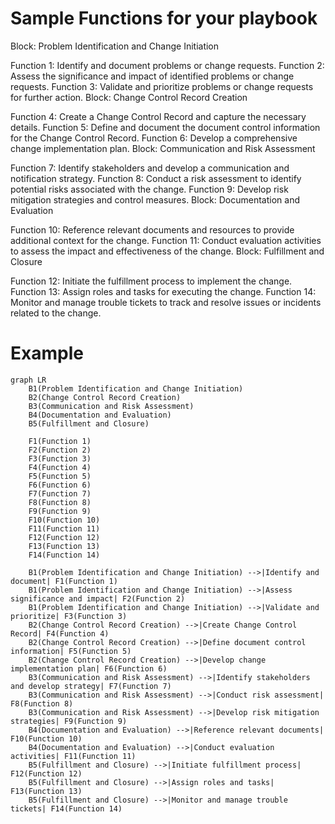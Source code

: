 # Sample Functions for your playbook

Block: Problem Identification and Change Initiation

Function 1: Identify and document problems or change requests.
Function 2: Assess the significance and impact of identified problems or change requests.
Function 3: Validate and prioritize problems or change requests for further action.
Block: Change Control Record Creation

Function 4: Create a Change Control Record and capture the necessary details.
Function 5: Define and document the document control information for the Change Control Record.
Function 6: Develop a comprehensive change implementation plan.
Block: Communication and Risk Assessment

Function 7: Identify stakeholders and develop a communication and notification strategy.
Function 8: Conduct a risk assessment to identify potential risks associated with the change.
Function 9: Develop risk mitigation strategies and control measures.
Block: Documentation and Evaluation

Function 10: Reference relevant documents and resources to provide additional context for the change.
Function 11: Conduct evaluation activities to assess the impact and effectiveness of the change.
Block: Fulfillment and Closure

Function 12: Initiate the fulfillment process to implement the change.
Function 13: Assign roles and tasks for executing the change.
Function 14: Monitor and manage trouble tickets to track and resolve issues or incidents related to the change. 

# Example

```mermaid
graph LR
    B1(Problem Identification and Change Initiation)
    B2(Change Control Record Creation)
    B3(Communication and Risk Assessment)
    B4(Documentation and Evaluation)
    B5(Fulfillment and Closure)

    F1(Function 1)
    F2(Function 2)
    F3(Function 3)
    F4(Function 4)
    F5(Function 5)
    F6(Function 6)
    F7(Function 7)
    F8(Function 8)
    F9(Function 9)
    F10(Function 10)
    F11(Function 11)
    F12(Function 12)
    F13(Function 13)
    F14(Function 14)

    B1(Problem Identification and Change Initiation) -->|Identify and document| F1(Function 1)
    B1(Problem Identification and Change Initiation) -->|Assess significance and impact| F2(Function 2)
    B1(Problem Identification and Change Initiation) -->|Validate and prioritize| F3(Function 3)
    B2(Change Control Record Creation) -->|Create Change Control Record| F4(Function 4)
    B2(Change Control Record Creation) -->|Define document control information| F5(Function 5)
    B2(Change Control Record Creation) -->|Develop change implementation plan| F6(Function 6)
    B3(Communication and Risk Assessment) -->|Identify stakeholders and develop strategy| F7(Function 7)
    B3(Communication and Risk Assessment) -->|Conduct risk assessment| F8(Function 8)
    B3(Communication and Risk Assessment) -->|Develop risk mitigation strategies| F9(Function 9)
    B4(Documentation and Evaluation) -->|Reference relevant documents| F10(Function 10)
    B4(Documentation and Evaluation) -->|Conduct evaluation activities| F11(Function 11)
    B5(Fulfillment and Closure) -->|Initiate fulfillment process| F12(Function 12)
    B5(Fulfillment and Closure) -->|Assign roles and tasks| F13(Function 13)
    B5(Fulfillment and Closure) -->|Monitor and manage trouble tickets| F14(Function 14)
```